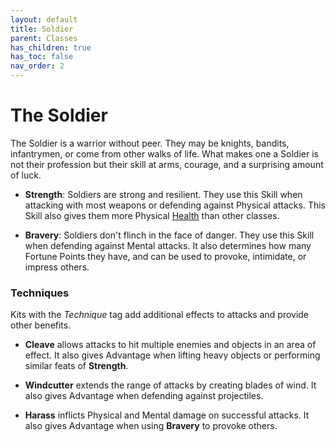 ```yaml
---
layout: default
title: Soldier
parent: Classes
has_children: true
has_toc: false
nav_order: 2
---
```


# The Soldier

The Soldier is a warrior without peer. They may be knights, bandits, infantrymen, or come from other walks of life. What makes one a Soldier is not their profession but their skill at arms, courage, and a surprising amount of luck.

- **<span style="color: {{ site.soldier_color }}">Strength</span>**: Soldiers are strong and resilient. They use this Skill when attacking with most weapons or defending against Physical attacks. This Skill also gives them more Physical [Health](../../gameplay/health.md) than other classes.

- **<span style="color: {{ site.soldier_color }}">Bravery</span>**: Soldiers don't flinch in the face of danger. They use this Skill when defending against Mental attacks. It also determines how many Fortune Points they have, and can be used to provoke, intimidate, or impress others.

### Techniques

Kits with the _Technique_ tag add additional effects to attacks and provide other benefits.

- **Cleave** allows attacks to hit multiple enemies and objects in an area of effect. It also gives Advantage when lifting heavy objects or performing similar feats of **<span style="color: {{ site.soldier_color }}">Strength</span>**.

- **Windcutter** extends the range of attacks by creating blades of wind. It also gives Advantage when defending against projectiles.

- **Harass** inflicts Physical and Mental damage on successful attacks. It also gives Advantage when using **<span style="color: {{ site.soldier_color }}">Bravery</span>** to provoke others.

